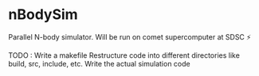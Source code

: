 # nBodySim
Parallel N-body simulator. Will be run on comet supercomputer at SDSC ⚡️

TODO : 
  Write a makefile
  Restructure code into different directories like build, src, include, etc.
  Write the actual simulation code
